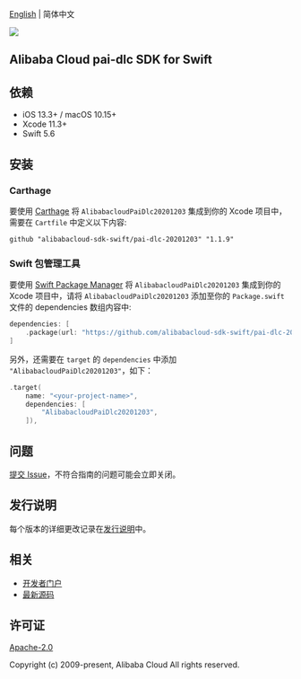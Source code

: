 [English](README.md) | 简体中文

![](https://aliyunsdk-pages.alicdn.com/icons/AlibabaCloud.svg)

## Alibaba Cloud pai-dlc SDK for Swift

## 依赖

- iOS 13.3+ / macOS 10.15+
- Xcode 11.3+
- Swift 5.6

## 安装

### Carthage

要使用 [Carthage](https://github.com/Carthage/Carthage) 将 `AlibabacloudPaiDlc20201203` 集成到你的 Xcode 项目中，需要在 `Cartfile` 中定义以下内容:

```ogdl
github "alibabacloud-sdk-swift/pai-dlc-20201203" "1.1.9"
```

### Swift 包管理工具

要使用 [Swift Package Manager](https://swift.org/package-manager/) 将 `AlibabacloudPaiDlc20201203` 集成到你的 Xcode 项目中，请将 `AlibabacloudPaiDlc20201203` 添加至你的 `Package.swift` 文件的 dependencies 数组内容中:

```swift
dependencies: [
    .package(url: "https://github.com/alibabacloud-sdk-swift/pai-dlc-20201203.git", from: "1.1.9")
]
```

另外，还需要在 `target` 的 `dependencies` 中添加 `"AlibabacloudPaiDlc20201203"`，如下：

```swift
.target(
    name: "<your-project-name>",
    dependencies: [
        "AlibabacloudPaiDlc20201203",
    ]),
```

## 问题

[提交 Issue](https://github.com/alibabacloud-sdk-swift/pai-dlc-20201203/issues/new)，不符合指南的问题可能会立即关闭。

## 发行说明

每个版本的详细更改记录在[发行说明](./ChangeLog.txt)中。

## 相关

* [开发者门户](https://next.api.aliyun.com/home)
* [最新源码](https://github.com/alibabacloud-sdk-swift/pai-dlc-20201203)

## 许可证

[Apache-2.0](http://www.apache.org/licenses/LICENSE-2.0)

Copyright (c) 2009-present, Alibaba Cloud All rights reserved.
